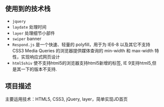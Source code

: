 

## 使用到的技术栈
- `jquery`
- `laydate` 处理时间
- `layer` 处理细节小部件
- `swiper` banner
- `Respond.js` 是一个快速、轻量的 polyfill，用于为 IE6-8 以及其它不支持 CSS3 Media Queries 的浏览器提供媒体查询的 min-width 和 max-width 特性，实现响应式网页设计
- `html5shiv` 使不支持html5的浏览器支持html5新增的标签,  IE 9支持html5,但是其一下的版本不支持.

## 项目描述
 主要运用技术：HTML5, CSS3, jQuery, layer，简单实现JD首页 
